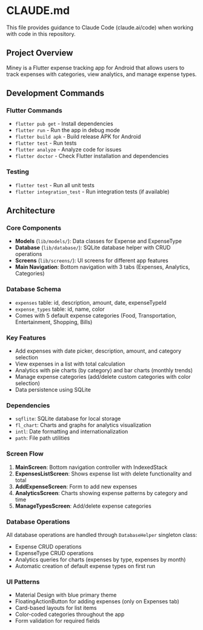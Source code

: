 # CLAUDE.md

This file provides guidance to Claude Code (claude.ai/code) when working with code in this repository.

## Project Overview
Miney is a Flutter expense tracking app for Android that allows users to track expenses with categories, view analytics, and manage expense types.

## Development Commands

### Flutter Commands
- `flutter pub get` - Install dependencies
- `flutter run` - Run the app in debug mode  
- `flutter build apk` - Build release APK for Android
- `flutter test` - Run tests
- `flutter analyze` - Analyze code for issues
- `flutter doctor` - Check Flutter installation and dependencies

### Testing
- `flutter test` - Run all unit tests
- `flutter integration_test` - Run integration tests (if available)

## Architecture

### Core Components
- **Models** (`lib/models/`): Data classes for Expense and ExpenseType
- **Database** (`lib/database/`): SQLite database helper with CRUD operations
- **Screens** (`lib/screens/`): UI screens for different app features
- **Main Navigation**: Bottom navigation with 3 tabs (Expenses, Analytics, Categories)

### Database Schema
- `expenses` table: id, description, amount, date, expenseTypeId
- `expense_types` table: id, name, color
- Comes with 5 default expense categories (Food, Transportation, Entertainment, Shopping, Bills)

### Key Features
- Add expenses with date picker, description, amount, and category selection
- View expenses in a list with total calculation
- Analytics with pie charts (by category) and bar charts (monthly trends)
- Manage expense categories (add/delete custom categories with color selection)
- Data persistence using SQLite

### Dependencies
- `sqflite`: SQLite database for local storage
- `fl_chart`: Charts and graphs for analytics visualization
- `intl`: Date formatting and internationalization
- `path`: File path utilities

### Screen Flow
1. **MainScreen**: Bottom navigation controller with IndexedStack
2. **ExpensesListScreen**: Shows expense list with delete functionality and total
3. **AddExpenseScreen**: Form to add new expenses
4. **AnalyticsScreen**: Charts showing expense patterns by category and time
5. **ManageTypesScreen**: Add/delete expense categories

### Database Operations
All database operations are handled through `DatabaseHelper` singleton class:
- Expense CRUD operations
- ExpenseType CRUD operations  
- Analytics queries for charts (expenses by type, expenses by month)
- Automatic creation of default expense types on first run

### UI Patterns
- Material Design with blue primary theme
- FloatingActionButton for adding expenses (only on Expenses tab)
- Card-based layouts for list items
- Color-coded categories throughout the app
- Form validation for required fields